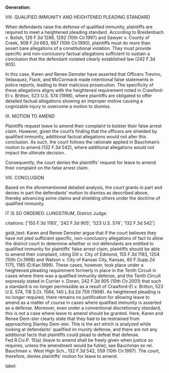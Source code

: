 **Generation:**

VIII. QUALIFIED IMMUNITY AND HEIGHTENED PLEADING STANDARD

When defendants raise the defense of qualified immunity, plaintiffs are required to meet a heightened pleading standard. According to Breidenbach v. Bolish, 126 F.3d 1288, 1292 (10th Cir.1997) and Sawyer v. County of Creek, 908 F.2d 663, 667 (10th Cir.1990), plaintiffs must do more than assert bare allegations of a constitutional violation. They must provide specific and non-conclusory factual allegations sufficient to sustain a conclusion that the defendant violated clearly established law (242 F.3d 905).

In this case, Karen and Renee Demster have asserted that Officers Trevino, Velasquez, Flack, and McCormack made intentional false statements in police reports, leading to their malicious prosecution. The specificity of these allegations aligns with the heightened requirement noted in Crawford-El v. Britton, 523 U.S. 574 (1998), where plaintiffs are obligated to offer detailed factual allegations showing an improper motive causing a cognizable injury to overcome a motion to dismiss.

IX. MOTION TO AMEND

Plaintiffs request leave to amend their complaint to bolster their false arrest claim. However, given the court’s finding that the officers are shielded by qualified immunity, additional factual allegations would not alter this conclusion. As such, the court follows the rationale applied in Bauchman’s motion to amend (132 F.3d 542), where additional allegations would not impact the ultimate decision.

Consequently, the court denies the plaintiffs' request for leave to amend their complaint on the false arrest claim.

VIII. CONCLUSION

Based on the aforementioned detailed analysis, the court grants in part and denies in part the defendants’ motion to dismiss as described above, thereby advancing some claims and shielding others under the doctrine of qualified immunity.

IT IS SO ORDERED.
LUNGSTRUM, District Judge.

citations: ['155 F.3d 1193', '242 F.3d 905', '523 U.S. 574', '132 F.3d 542']

gold_text: Karen and Renee Demster argue that if the court believes they have not pled sufficient specific, non-conclusory allegations of fact to allow the district court to determine whether or not defendants are entitled to qualified immunity for plaintiffs’ false arrest claim, plaintiffs should be able to amend their complaint, citing Dill v. City of Edmond, 155 F.3d 1193, 1204 (10th Cir.1998) and Watson v. City of Kansas City, Kansas, 80 F.Supp.2d 1175, 1185 (D.Kan.1999). These cases, however, took place under a heightened pleading requirement formerly in place in the Tenth Circuit in cases where there was a qualified immunity defense, and the Tenth Circuit expressly stated in Currier v. Doran, 242 F.3d 905 (10th Cir.2001) that such a standard is no longer permissible as a result of Crawford-El v. Britton, 523 U.S. 574, 118 S.Ct. 1584, 140 L.Ed.2d 759 (1998). As heightened pleading is no longer required, there remains no justification for allowing leave to amend as a matter of course in cases where qualified immunity is asserted as a defense. Moreover, even under a conventional discretionary standard, this is not a case where leave to amend should be granted. Here, Karen and Renee Dem-ster clearly state that they had to be restrained from approaching Stanley Dem-ster. This is the act which is analyzed while looking at defendants’ qualified im munity defense, and there are not any additional facts that plaintiffs could plead to defeat that defense. Fed.R.Civ.P. 15(a) (leave to amend shall be freely given when justice so requires, unless the amendment would be futile); see Bauchman ex rel. Bauchman v. West High Sch., 132 F.3d 542, 559 (10th Cir.1997). The court, therefore, denies plaintiffs’ motion for leave to amend.

label: 